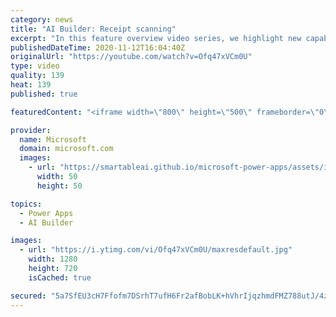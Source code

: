 ```yaml
---
category: news
title: "AI Builder: Receipt scanning"
excerpt: "In this feature overview video series, we highlight new capabilities included in the latest update to AI Builder.  Receipt scanning is a new AI Builder feature that processes receipts to identify and extract information. The AI model identifies receipt data, merchant information, total price, and taxes"
publishedDateTime: 2020-11-12T16:04:40Z
originalUrl: "https://youtube.com/watch?v=Ofq47xVCm0U"
type: video
quality: 139
heat: 139
published: true

featuredContent: "<iframe width=\"800\" height=\"500\" frameborder=\"0\" src=\"https://www.youtube.com/embed/Ofq47xVCm0U\" allow=\"accelerometer; autoplay; encrypted-media; gyroscope; picture-in-picture\" allowfullscreen></iframe>"

provider:
  name: Microsoft
  domain: microsoft.com
  images:
    - url: "https://smartableai.github.io/microsoft-power-apps/assets/images/organizations/microsoft.com-50x50.jpg"
      width: 50
      height: 50

topics:
  - Power Apps
  - AI Builder

images:
  - url: "https://i.ytimg.com/vi/Ofq47xVCm0U/maxresdefault.jpg"
    width: 1280
    height: 720
    isCached: true

secured: "5a7SfEU3cH7Ffofm7DSrhT7ufH6Fr2afBobLK+hVhrIjqzhmdFMZ788utJ/4zhUDMFVxudS9hFMBu5MpV/KHaPh+K4QrNv50mUK5NGGQI97/tjJgCNhX0TxQo1aSxKGO/x34kBs1pz+QSxm655Qd/pZ++k4H7VgEx0kIZVBlZpyouI7IXHMm9BlfGW0FgFQfJk8U04/HnHEGB1VDSHPpmbYZ++WN4rt9qdDm/JX4/uOHcQH/k4kViUUwLFYO0ccMJhhuhsXRneWzkmaffhxXeZvbd3rX2YPnvpng5GwM02OrPZdCFmB1Gdjg0XIlIk8zKBZLhMVmKuxshVyecRPYWIbYjOr2p3ryAi/KwkC6chNQ9xrc65gJ3f78a82XsitDFg7gTGUneXQ759XryT0wyZ72PSLivYdP5+Q4wOinjKg=;5rBkVxrvIV+XAz4pdtJxxQ=="
---
```


